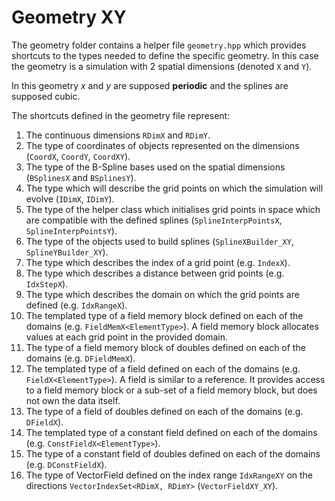 # Geometry XY

The geometry folder contains a helper file `geometry.hpp` which provides shortcuts to the types needed to define the specific geometry. In this case the geometry is a simulation with 2 spatial dimensions (denoted `X` and `Y`).

In this geometry $`x`$ and $`y`$ are supposed **periodic** and the splines are supposed cubic.

The shortcuts defined in the geometry file represent:

1. The continuous dimensions `RDimX` and `RDimY`.
2. The type of coordinates of objects represented on the dimensions (`CoordX`, `CoordY`, `CoordXY`).
3. The type of the B-Spline bases used on the spatial dimensions (`BSplinesX` and `BSplinesY`).
4. The type which will describe the grid points on which the simulation will evolve (`IDimX`, `IDimY`).
5. The type of the helper class which initialises grid points in space which are compatible with the defined splines (`SplineInterpPointsX`,  `SplineInterpPointsY`).
6. The type of the objects used to build splines (`SplineXBuilder_XY`, `SplineYBuilder_XY`).
7. The type which describes the index of a grid point (e.g. `IndexX`).
8. The type which describes a distance between grid points (e.g. `IdxStepX`).
9. The type which describes the domain on which the grid points are defined (e.g. `IdxRangeX`).
10. The templated type of a field memory block defined on each of the domains (e.g. `FieldMemX<ElementType>`). A field memory block allocates values at each grid point in the provided domain.
11. The type of a field memory block of doubles defined on each of the domains (e.g. `DFieldMemX`).
12. The templated type of a field defined on each of the domains (e.g. `FieldX<ElementType>`). A field is similar to a reference. It provides access to a field memory block or a sub-set of a field memory block, but does not own the data itself.
13. The type of a field of doubles defined on each of the domains (e.g. `DFieldX`).
14. The templated type of a constant field defined on each of the domains (e.g. `ConstFieldX<ElementType>`).
15. The type of a constant field of doubles defined on each of the domains (e.g. `DConstFieldX`).
16. The type of VectorField defined on the index range `IdxRangeXY` on the directions `VectorIndexSet<RDimX, RDimY>` (`VectorFieldXY_XY`).
